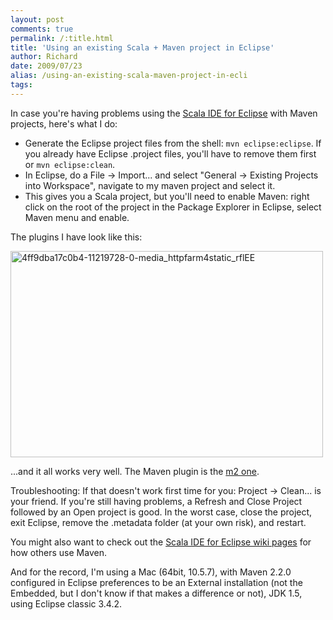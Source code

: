 ```yaml
---
layout: post
comments: true
permalink: /:title.html
title: 'Using an existing Scala + Maven project in Eclipse'
author: Richard
date: 2009/07/23
alias: /using-an-existing-scala-maven-project-in-ecli
tags:
---
```


In case you're having problems using the [Scala IDE for Eclipse][] with
Maven projects, here's what I do:

-   Generate the Eclipse project files from the shell:
    `mvn eclipse:eclipse`. If you already have Eclipse .project files,
    you'll have to remove them first or `mvn eclipse:clean`.
-   In Eclipse, do a File -\> Import... and select "General -\> Existing
    Projects into Workspace", navigate to my maven project and select
    it.
-   This gives you a Scala project, but you'll need to enable Maven:
    right click on the root of the project in the Package Explorer in
    Eclipse, select Maven menu and enable.


The plugins I have look like this:

<a href="https://www.flickr.com/photos/d6y/16150791926" title="4ff9dba17c0b4-11219728-0-media_httpfarm4static_rflEE by Richard Dallaway, on Flickr"><img src="https://farm9.staticflickr.com/8579/16150791926_b4dd7e0e33_o.jpg" width="500" height="330" alt="4ff9dba17c0b4-11219728-0-media_httpfarm4static_rflEE"></a>

...and it all works very well. The Maven plugin is the [m2 one][].

Troubleshooting: If that doesn't work first time for you: Project -\>
Clean... is your friend. If you're still having problems, a Refresh and
Close Project followed by an Open project is good. In the worst case,
close the project, exit Eclipse, remove the .metadata folder (at your
own risk), and restart.

You might also want to check out the [Scala IDE for Eclipse wiki
pages][] for how others use Maven.

And for the record, I'm using a Mac (64bit, 10.5.7), with Maven 2.2.0
configured in Eclipse preferences to be an External installation (not
the Embedded, but I don't know if that makes a difference or not), JDK
1.5, using Eclipse classic 3.4.2.


  [Scala IDE for Eclipse]: http://www.scala-lang.org/node/94
  [m2 one]: http://m2eclipse.codehaus.org/index.html
  [Scala IDE for Eclipse wiki pages]: http://lampsvn.epfl.ch/trac/scala/wiki/ScalaIDEForEclipse
